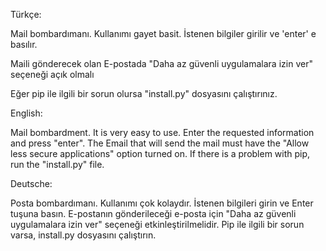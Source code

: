 Türkçe:

Mail bombardımanı. Kullanımı gayet basit. İstenen bilgiler girilir ve 'enter' e basılır.

Maili gönderecek olan E-postada "Daha az güvenli uygulamalara izin ver" seçeneği açık olmalı

Eğer pip ile ilgili bir sorun olursa "install.py" dosyasını çalıştırınız.

English:

Mail bombardment.  It is very easy to use.  Enter the requested information and press "enter".  The Email that will send the mail must have the "Allow less secure applications" option turned on.  If there is a problem with pip, run the "install.py" file.

Deutsche:

Posta bombardımanı.  Kullanımı çok kolaydır.  İstenen bilgileri girin ve Enter tuşuna basın.  E-postanın gönderileceği e-posta için "Daha az güvenli uygulamalara izin ver" seçeneği etkinleştirilmelidir.  Pip ile ilgili bir sorun varsa, install.py dosyasını çalıştırın.

